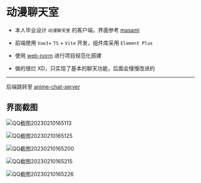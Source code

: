 # 动漫聊天室

- 本人毕业设计 `动漫聊天室` 的客户端，界面参考 [masami](https://github.com/Adicwu/masami)

- 前端使用 `Vue3`+ `TS` + `Vite` 开发，组件库采用 `Element Plus`

- 使用 [web-norm](https://github.com/lyh0371/web-norm) 进行项目规范化搭建

- 做的很烂 XD，只实现了基本的聊天功能，后面会慢慢改进的

---

后端跳转至 [anime-chat-server](https://github.com/Amenoe/anime-chat-server)

## 界面截图

![QQ截图20230210165113](https://gcore.jsdelivr.net/gh/Amenoe/image-hosting/Other/QQ%E6%88%AA%E5%9B%BE20230210165113.png)

![QQ截图20230210165125](https://gcore.jsdelivr.net/gh/Amenoe/image-hosting/Other/QQ%E6%88%AA%E5%9B%BE20230210165125.png)

![QQ截图20230210165200](https://gcore.jsdelivr.net/gh/Amenoe/image-hosting/Other/QQ%E6%88%AA%E5%9B%BE20230210165200.png)

![QQ截图20230210165215](https://gcore.jsdelivr.net/gh/Amenoe/image-hosting/Other/QQ%E6%88%AA%E5%9B%BE20230210165215.png)

![QQ截图20230210165226](https://gcore.jsdelivr.net/gh/Amenoe/image-hosting/Other/QQ%E6%88%AA%E5%9B%BE20230210165226.png)

